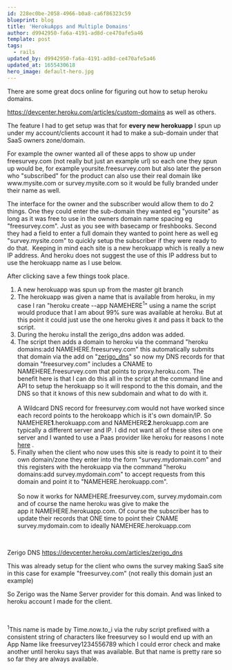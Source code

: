 ```yaml
---
id: 228ec0be-2058-4966-b0a8-ca6f86323c59
blueprint: blog
title: 'HerokuApps and Multiple Domains'
author: d9942950-fa6a-4191-ad8d-ce470afe5a46
template: post
tags:
  - rails
updated_by: d9942950-fa6a-4191-ad8d-ce470afe5a46
updated_at: 1655430618
hero_image: default-hero.jpg
---
```

<p>There are some great docs online for figuring out how to setup heroku domains.</p>

<p><a href="https://devcenter.heroku.com/articles/custom-domains">https://devcenter.heroku.com/articles/custom-domains</a> as well as others.</p>

<p>The feature I had to get setup was that for <strong>every new herokuapp</strong> I spun up under my account/clients account it had to make a sub-domain under that SaaS owners zone/domain.</p>

<p>For example the owner wanted all of these apps to show up under freesurvey.com (not really but just an example url)&nbsp;so each one they spun up would be, for example yoursite.freesurvey.com but also later the person who &quot;subscribed&quot; for the product&nbsp;can also use their real domain like www.mysite.com or survey.mysite.com so it would be fully branded under their name as well.</p>

<p>The interface for the owner and the subscriber would allow them to do 2 things. One they could enter the sub-domain they wanted eg &quot;yoursite&quot; as long as it was free to use in the owners domain name spacing eg &quot;freesurvey.com&quot;. Just as you see with basecamp or freshbooks. Second they had a field to enter a full domain they wanted to point here as well eg &quot;survey.mysite.com&quot; to quickly setup the subscriber if they were ready to do that. &nbsp;Keeping in mind each site is a new herokuapp which is really a new IP address. And heroku does not suggest the use of this IP address but to use the herokuapp name as I use below.</p>

<p>After clicking save a few things took place.</p>

<ol>
	<li>A new herokuapp was spun up from the master git branch&nbsp;</li>
	<li>The herokuapp was given a name that is available from heroku, in my case I ran &quot;heroku create --app NAMEHERE<sup>1</sup>&quot; using a name the script would produce that I am about 99% sure was available at heroku. But at this point it could just use the one heroku gives it and pass it back to the script.</li>
	<li>During the heroku install the&nbsp;zerigo_dns addon was added.&nbsp;</li>
	<li>The script then adds a domain to heroku via the command &quot;heroku domains:add&nbsp;NAMEHERE.freesurvey.com&quot;&nbsp;this automatically submits that domain via the add on &quot;<a href="http://zerigo_dns" target="_blank">zerigo_dns</a>&quot; so now my DNS records for that domain &quot;freesurvey.com&quot; includes a CNAME to NAMEHERE.freesurvey.com that points to proxy.heroku.com. The benefit here is that I can do this all in the script at the command line and API to setup the herokuapp so it will respond to the this domain, and the DNS so that it knows of this new subdomain and what to do with it.<br />
	<br />
	A Wildcard DNS record for freesurvey.com would not have worked since each record points to the herokoapp which is it&#39;s own domain/IP. So NAMEHERE<strong>1</strong>.herokuapp.com and&nbsp;NAMEHERE<strong>2</strong>.herokuapp.com&nbsp;are typically&nbsp;a different server and IP. I did not want all of these sites on one server and I wanted to use a Paas provider like heroku for reasons I note <a href="http://www.alfrednutile.info/posts/23" target="_blank">here</a>&nbsp;.&nbsp;</li>
	<li>Finally when the client who now uses this site is ready to point it to their own domain/zone they enter into the form &quot;survey.mydomain.com&quot; and this registers with the herokuapp via the command &quot;heroku domains:add&nbsp;survey.mydomain.com&quot;&nbsp;to accept requests from this domain and point it to &quot;NAMEHERE.herokuapp.com&quot;.<br />
	<br />
	So now it works for NAMEHERE.freesurvey.com, survey.mydomain.com and of course the name heroku was give to make the app&nbsp;it&nbsp;NAMEHERE.herokuapp.com. Of course the subscriber has to update their records that ONE time to point their CNAME survey.mydomain.com to ideally&nbsp;NAMEHERE.herokuapp.com</li>
</ol>

<p>&nbsp;</p>

<p>Zerigo DNS&nbsp;<a href="https://devcenter.heroku.com/articles/zerigo_dns" target="_blank">https://devcenter.heroku.com/articles/zerigo_dns</a></p>

<p>This was already setup for the client who owns the survey making SaaS site in this case for example &quot;freesurvey.com&quot; (not really this domain just an example)</p>

<p>So Zerigo was the Name Server&nbsp;provider for this domain. And was linked to heroku account I made for the client.&nbsp;</p>

<p>&nbsp;</p>

<p><sup>1</sup>This name is made by Time.now.to_i via the ruby script prefixed with a consistent string of characters like freesurvey so I would end up with an App Name like freesurvey1234556789 which I could error check and make another until heroku says that was available. But that name is pretty rare so so far they are always available.</p>

